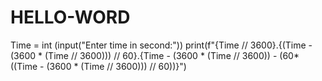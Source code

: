 # HELLO-WORD
Time = int (input("Enter time in second:"))
print(f"{Time // 3600}.{(Time - (3600 * (Time // 3600))) // 60}.{Time - (3600 * (Time // 3600)) - (60*((Time - (3600 * (Time // 3600))) // 60))}")
